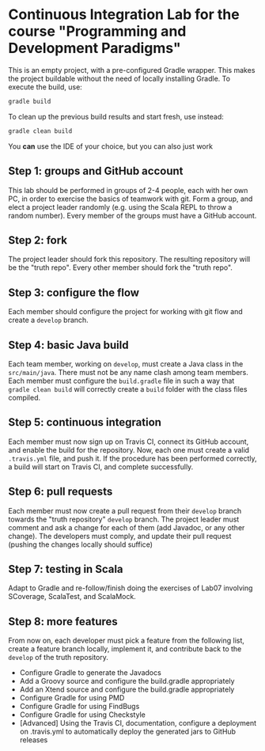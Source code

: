 # Continuous Integration Lab for the course "Programming and Development Paradigms"

This is an empty project, with a pre-configured Gradle wrapper.
This makes the project buildable without the need of locally installing Gradle.
To execute the build, use:
```bash
gradle build
```
To clean up the previous build results and start fresh, use instead:
```bash
gradle clean build
```
You **can** use the IDE of your choice, but you can also just work 

## Step 1: groups and GitHub account

This lab should be performed in groups of 2-4 people, each with her own PC, in order to exercise the basics of teamwork with git.
Form a group, and elect a project leader randomly (e.g. using the Scala REPL to throw a random number).
Every member of the groups must have a GitHub account.

## Step 2: fork

The project leader should fork this repository.
The resulting repository will be the "truth repo".
Every other member should fork the "truth repo".

## Step 3: configure the flow

Each member should configure the project for working with git flow and create a `develop` branch.

## Step 4: basic Java build

Each team member, working on `develop`, must create a Java class in the `src/main/java`.
There must not be any name clash among team members.
Each member must configure the `build.gradle` file in such a way that `gradle clean build` will correctly create a `build` folder with the class files compiled.

## Step 5: continuous integration

Each member must now sign up on Travis CI, connect its GitHub account, and enable the build for the repository.
Now, each one must create a valid `.travis.yml` file, and push it.
If the procedure has been performed correctly, a build will start on Travis CI, and complete successfully.

## Step 6: pull requests

Each member must now create a pull request from their `develop` branch towards the "truth repository" `develop` branch.
The project leader must comment and ask a change for each of them (add Javadoc, or any other change).
The developers must comply, and update their pull request (pushing the changes locally should suffice)

## Step 7: testing in Scala

Adapt to Gradle and re-follow/finish doing the exercises of Lab07 involving SCoverage, ScalaTest, and ScalaMock.

## Step 8: more features

From now on, each developer must pick a feature from the following list, create a feature branch locally, implement it, and contribute back to the `develop` of the truth repository.

* Configure Gradle to generate the Javadocs
* Add a Groovy source and configure the build.gradle appropriately
* Add an Xtend source and configure the build.gradle appropriately
* Configure Gradle for using PMD
* Configure Gradle for using FindBugs
* Configure Gradle for using Checkstyle
* [Advanced] Using the Travis CI, documentation, configure a deployment on .travis.yml to automatically deploy the generated jars to GitHub releases
